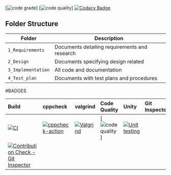 [![code grade](https://www.code-inspector.com/project/27745/status/svg)]
[![code quality](https://www.code-inspector.com/project/27745/score/svg)]
[![Codacy Badge](https://app.codacy.com/project/badge/Grade/bd3026cce64f43108ea4403334c75a13)](https://www.codacy.com/gh/devathimahesh2/STEPIN_ATM_BANKING/dashboard?utm_source=github.com&amp;utm_medium=referral&amp;utm_content=devathimahesh2/STEPIN_ATM_BANKING&amp;utm_campaign=Badge_Grade)

## Folder Structure
Folder             | Description
-------------------| -----------------------------------------
`1_Requirements`   | Documents detailing requirements and research
`2_Design`         | Documents specifying design related
`3_Implementation` | All code and documentation
`4_Test_plan`      | Documents with test plans and procedures


#BADGES

|Build    |cppcheck |valgrind|Code Quality     |Unity   |Git Inspector|
|:--------|:--------|:--------|:----------------|:--------|:-----------|
|[![CI](https://github.com/devathimahesh2/STEPIN_ATM_BANKING/actions/workflows/build.yml/badge.svg)](https://github.com/devathimahesh2/STEPIN_ATM_BANKING/actions/workflows/build.yml)|[![cppcheck-action](https://github.com/devathimahesh2/STEPIN_ATM_BANKING/actions/workflows/cppcheck.yml/badge.svg)](https://github.com/devathimahesh2/STEPIN_ATM_BANKING/actions/workflows/cppcheck.yml)|[![Valgrind](https://github.com/devathimahesh2/STEPIN_ATM_BANKING/actions/workflows/Valgrind.yml/badge.svg)](https://github.com/devathimahesh2/STEPIN_ATM_BANKING/actions/workflows/Valgrind.yml)|[![code quality](https://www.code-inspector.com/project/27745/score/svg)]|[![Unit testing](https://github.com/devathimahesh2/STEPIN_ATM_BANKING/actions/workflows/unit_testing.yml/badge.svg)](https://github.com/devathimahesh2/STEPIN_ATM_BANKING/actions/workflows/unit_testing.yml)|
[![Contribution Check - Git Inspector](https://github.com/devathimahesh2/STEPIN_ATM_BANKING/actions/workflows/git_Inspector.yml/badge.svg)](https://github.com/devathimahesh2/STEPIN_ATM_BANKING/actions/workflows/git_Inspector.yml)|